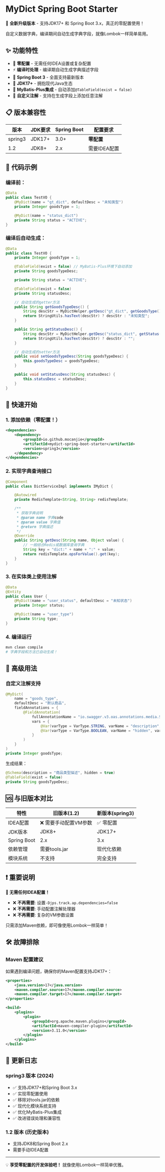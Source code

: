 # MyDict Spring Boot Starter

🚀 **全新升级版本** - 支持JDK17+ 和 Spring Boot 3.x，真正的零配置使用！

自定义数据字典，编译期间自动生成字典字段，就像Lombok一样简单易用。

## ✨ 功能特性

- 🎯 **零配置** - 无需任何IDEA设置或复杂配置
- ⚡ **编译时处理** - 编译期自动生成字典描述字段
- 🔧 **Spring Boot 3** - 全面支持最新版本
- 🌟 **JDK17+** - 拥抱现代Java生态
- 🔗 **MyBatis-Plus集成** - 自动添加`@TableField(exist = false)`
- 🎨 **自定义注解** - 支持在生成字段上添加任意注解

## 📋 版本兼容性

| 版本 | JDK要求 | Spring Boot | 配置要求 |
|------|---------|-------------|----------|
| spring3 | JDK17+ | 3.0+ | **零配置** |
| 1.2 | JDK8+ | 2.x | 需要IDEA配置 |

## 🎪 代码示例

### 编译前：
```java
@Data
public class TestVO {
    @MyDict(name = "gt_dict", defaultDesc = "未知类型")
    private Integer goodsType = 1;

    @MyDict(name = "status_dict")
    private String status = "ACTIVE";
}
```

### 编译后自动生成：
```java
@Data
public class TestVO {
    private Integer goodsType = 1;

    @TableField(exist = false) // MyBatis-Plus环境下自动添加
    private String goodsTypeDesc;

    private String status = "ACTIVE";

    @TableField(exist = false)
    private String statusDesc;

    // 自动生成的getter方法
    public String getGoodsTypeDesc() {
        String descStr = MyDictHelper.getDesc("gt_dict", getGoodsType());
        return StringUtils.hasText(descStr) ? descStr : "未知类型";
    }

    public String getStatusDesc() {
        String descStr = MyDictHelper.getDesc("status_dict", getStatus());
        return StringUtils.hasText(descStr) ? descStr : "";
    }

    // 自动生成的setter方法
    public void setGoodsTypeDesc(String goodsTypeDesc) {
        this.goodsTypeDesc = goodsTypeDesc;
    }

    public void setStatusDesc(String statusDesc) {
        this.statusDesc = statusDesc;
    }
}
```

## 🚀 快速开始

### 1. 添加依赖（零配置！）

```xml
<dependencies>
    <dependency>
        <groupId>io.github.mocanjie</groupId>
        <artifactId>mydict-spring-boot-starter</artifactId>
        <version>spring3</version>
    </dependency>
</dependencies>
```

### 2. 实现字典查询接口

```java
@Component
public class DictServiceImpl implements IMyDict {

    @Autowired
    private RedisTemplate<String, String> redisTemplate;

    /**
     * 获取字典说明
     * @param name 字典code
     * @param value 字典值
     * @return 字典描述
     */
    @Override
    public String getDesc(String name, Object value) {
        // 一般结合Redis或数据库查询字典
        String key = "dict:" + name + ":" + value;
        return redisTemplate.opsForValue().get(key);
    }
}
```

### 3. 在实体类上使用注解

```java
@Data
@Entity
public class User {
    @MyDict(name = "user_status", defaultDesc = "未知状态")
    private Integer status;

    @MyDict(name = "user_type")
    private String type;
}
```

### 4. 编译运行

```bash
mvn clean compile
# 字典字段和方法已自动生成！
```

## 🔧 高级用法

### 自定义注解支持

```java
@MyDict(
    name = "goods_type",
    defaultDesc = "默认商品",
    fieldAnnotations = {
        @FieldAnnotation(
            fullAnnotationName = "io.swagger.v3.oas.annotations.media.Schema",
            vars = {
                @Var(varType = VarType.STRING, varName = "description", varValue = "商品类型描述"),
                @Var(varType = VarType.BOOLEAN, varName = "hidden", varValue = "true")
            }
        )
    }
)
private Integer goodsType;
```

生成结果：
```java
@Schema(description = "商品类型描述", hidden = true)
@TableField(exist = false)
private String goodsTypeDesc;
```

## 🆚 与旧版本对比

| 特性 | 旧版本(1.2) | 新版本(spring3) |
|------|------------|-----------------|
| IDEA配置 | ❌ 需要手动配置VM参数 | ✅ 零配置 |
| JDK版本 | JDK8+ | JDK17+ |
| Spring Boot | 2.x | 3.x |
| 依赖管理 | 需要tools.jar | 现代化依赖 |
| 模块系统 | 不支持 | 完全支持 |

## ❗ 重要说明

**🎉 无需任何IDEA配置！**

- ❌ **不再需要**: 设置`-Djps.track.ap.dependencies=false`
- ❌ **不再需要**: 手动配置注解处理器
- ❌ **不再需要**: 复杂的VM参数设置

只需添加Maven依赖，即可像使用Lombok一样简单！

## 🛠️ 故障排除

### Maven 配置建议

如果遇到编译问题，确保你的Maven配置支持JDK17+：

```xml
<properties>
    <java.version>17</java.version>
    <maven.compiler.source>17</maven.compiler.source>
    <maven.compiler.target>17</maven.compiler.target>
</properties>

<build>
    <plugins>
        <plugin>
            <groupId>org.apache.maven.plugins</groupId>
            <artifactId>maven-compiler-plugin</artifactId>
            <version>3.11.0</version>
        </plugin>
    </plugins>
</build>
```

## 📝 更新日志

### spring3 版本 (2024)
- ✅ 支持JDK17+和Spring Boot 3.x
- ✅ 实现零配置使用
- ✅ 移除对tools.jar的依赖
- ✅ 现代化模块系统支持
- ✅ 优化MyBatis-Plus集成
- ✅ 改进错误处理和兼容性

### 1.2 版本 (历史版本)
- 支持JDK8和Spring Boot 2.x
- 需要手动IDEA配置

---

💡 **享受零配置的开发体验吧！** 就像使用Lombok一样简单优雅。

